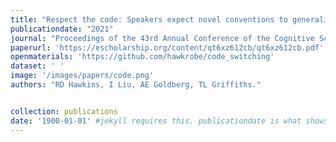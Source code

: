 ```yaml
---
title: "Respect the code: Speakers expect novel conventions to generalize within but not across social group boundaries."
publicationdate: "2021"
journal: "Proceedings of the 43rd Annual Conference of the Cognitive Science Society."
paperurl: 'https://escholarship.org/content/qt6xz612cb/qt6xz612cb.pdf'
openmaterials: 'https://github.com/hawkrobe/code_switching'
dataset: ' '
image: '/images/papers/code.png'
authors: "RD Hawkins, I Liu, AE Goldberg, TL Griffiths."


collection: publications
date: '1900-01-01' #jekyll requires this. publicationdate is what shows up
---
```

